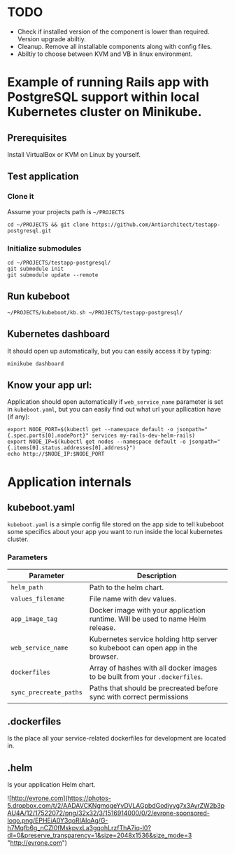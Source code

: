 # TODO
* Check if installed version of the component is lower than required. Version upgrade abiltiy.
* Cleanup. Remove all installable components along with config files.
* Abiltiy to choose between KVM and VB in linux environment.

# Example of running Rails app with PostgreSQL support within local Kubernetes cluster on Minikube.

## Prerequisites
Install VirtualBox or KVM on Linux by yourself.

## Test application

###  Clone it

Assume your projects path is `~/PROJECTS`
```console
cd ~/PROJECTS && git clone https://github.com/Antiarchitect/testapp-postgresql.git
```

### Initialize submodules
```console
cd ~/PROJECTS/testapp-postgresql/
git submodule init
git submodule update --remote
```

## Run kubeboot
```console
~/PROJECTS/kubeboot/kb.sh ~/PROJECTS/testapp-postgresql/
```

## Kubernetes dashboard
It should open up automatically, but you can easily access it by typing:
```console
minikube dashboard
```

## Know your app url:
Application should open automatically if `web_service_name` parameter is set in `kubeboot.yaml`, but you can easily
find out what url your apllication have (if any): 
```console
export NODE_PORT=$(kubectl get --namespace default -o jsonpath="{.spec.ports[0].nodePort}" services my-rails-dev-helm-rails)
export NODE_IP=$(kubectl get nodes --namespace default -o jsonpath="{.items[0].status.addresses[0].address}")
echo http://$NODE_IP:$NODE_PORT
```

# Application internals

## kubeboot.yaml
`kubeboot.yaml` is a simple config file stored on the app side to tell kubeboot some specifics about your app you want
to run inside the local kubernetes cluster.

### Parameters
| Parameter                 | Description                                                                             |
|---------------------------|-----------------------------------------------------------------------------------------|
| `helm_path`               | Path to the helm chart.                                            |
| `values_filename`         | File name with dev values.                                                              |
| `app_image_tag`           | Docker image with your application runtime. Will be used to name Helm release.          |
| `web_service_name`        | Kubernetes service holding http server so kubeboot can open app in the browser.         |
| `dockerfiles`             | Array of hashes with all docker images to be built from your `.dockerfiles`.            | 
| `sync_precreate_paths`    | Paths that should be precreated before sync with correct permissions                    |

## .dockerfiles
Is the place all your service-related dockerfiles for development are located in.

## .helm
Is your application Helm chart.

![http://evrone.com](https://photos-5.dropbox.com/t/2/AADAVCKNgmogeYvDVLAGpbdGodiyyg7x3AyrZW2b3pAU4A/12/17522072/png/32x32/3/1516914000/0/2/evrone-sponsored-logo.png/EPHEiA0Y3qoRIAIoAg/G-h7Mqfb6g_nCZl0fMskpvxLa3gqohLrzfThA7iq-l0?dl=0&preserve_transparency=1&size=2048x1536&size_mode=3 "http://evrone.com")
                                                                                                                 